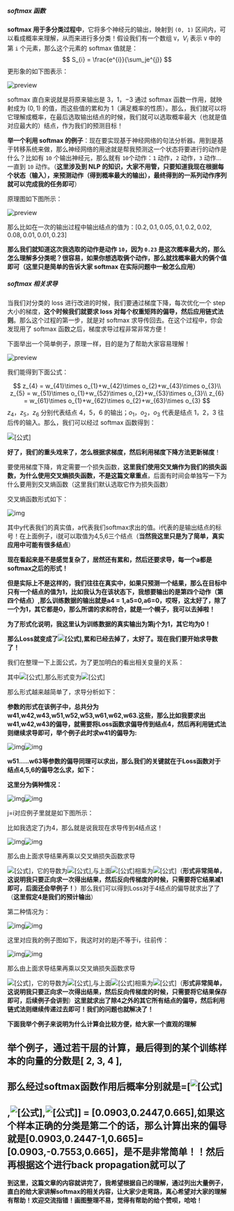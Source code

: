 ##### softmax 函数

**softmax 用于多分类过程中**，它将多个神经元的输出，映射到 `(0, 1)` 区间内，可以看成概率来理解，从而来进行多分类！假设我们有一个数组 `V`，$V_i$ 表示 `V` 中的第 `i` 个元素，那么这个元素的 softmax 值就是：
$$
S_{i} = \frac{e^{i}}{\sum_je^{j}}
$$
更形象的如下图表示：

![preview](https://pic4.zhimg.com/v2-11758fbc2fc5bbbc60106926625b3a4f_r.jpg)

softmax 直白来说就是将原来输出是 $3$，$1$，$-3$ 通过 softmax 函数一作用，就映射成为 $(0,1)$ 的值，而这些值的累和为 $1$（满足概率的性质）。那么，我们就可以将它理解成概率，在最后选取输出结点的时候，我们就可以选取概率最大（也就是值对应最大的）结点，作为我们的预测目标！

**举一个利用 softmax 的例子**：现在要实现基于神经网络的句法分析器。用到是基于转移系统来做，那么神经网络的用途就是帮我预测这一个状态将要进行的动作是什么？比如有 `10` 个输出神经元，那么就有 `10`个动作：`1` 动作，`2` 动作，`3` 动作...一直到 `10` 动作。（**这里涉及到 NLP 的知识，大家不用管，只要知道我现在根据每个状态（输入），来预测动作（得到概率最大的输出），最终得到的一系列动作序列就可以完成我的任务即可**）

原理图如下图所示：

![preview](https://pic4.zhimg.com/v2-dfff71d5b1060ba8d762c0ff0579c443_r.jpg)

那么比如在一次的输出过程中输出结点的值为：$[0.2, 0.1, 0.05, 0.1, 0.2, 0.02, 0.08, 0.01, 0.01, 0.23]$

**那么我们就知道这次我选取的动作是动作 `10`，因为 `0.23` 是这次概率最大的，那么怎么理解多分类呢？很容易，如果你想选取俩个动作，那么就找概率最大的俩个值即可（这里只是简单的告诉大家 softmax 在实际问题中一般怎么应用）**

##### softmax 相关求导

当我们对分类的 loss 进行改进的时候，我们要通过梯度下降，每次优化一个 step 大小的梯度，**这个时候我们就要求 loss 对每个权重矩阵的偏导，然后应用链式法则**。那么这个过程的第一步，就是对 softmax 求导传回去。在这个过程中，你会发现用了 softmax 函数之后，梯度求导过程非常非常方便！

下面举出一个简单例子，原理一样，目的是为了帮助大家容易理解！

![preview](https://pic4.zhimg.com/v2-d958d4c9d262fdbf799a2010d2f2ee3b_r.jpg)

我们能得到下面公式：

$$
z_{4} = w_{41}\times o_{1}+w_{42}\times o_{2}+w_{43}\times o_{3}\\
z_{5} = w_{51}\times o_{1}+w_{52}\times o_{2}+w_{53}\times o_{3}\\
z_{6} = w_{61}\times o_{1}+w_{62}\times o_{2}+w_{63}\times o_{3}
$$
$z_{4}$，$z_{5}$，$z_{6}$ 分别代表结点 $4$，$5$，$6$ 的输出；$o_{1}$，$o_{2}$，$o_{3}$ 代表是结点 $1$，$2$，$3$ 往后传的输入。那么，我们可以经过 softmax 函数得到：

![[公式]](https://www.zhihu.com/equation?tex=a_%7B4%7D%3D+%5Cfrac%7Be%5E%7Bz4%7D+%7D%7Bz%5E%7Bz4%7D%2Bz%5E%7Bz5%7D%2Bz%5E%7Bz6%7D%7D+)

**好了，我们的重头戏来了，怎么根据求梯度，然后利用梯度下降方法更新梯度**！

要使用梯度下降，肯定需要一个损失函数，**这里我们使用交叉熵作为我们的损失函数，为什么使用交叉熵损失函数，不是这篇文章重点**，后面有时间会单独写一下为什么要用到交叉熵函数（这里我们默认选取它作为损失函数）

交叉熵函数形式如下：

![img](https://pic3.zhimg.com/50/v2-cd3d19d3680993cb9ae62d2fd110e43d_hd.jpg)

其中y代表我们的真实值，a代表我们softmax求出的值。i代表的是输出结点的标号！在上面例子，i就可以取值为4,5,6三个结点（**当然我这里只是为了简单，真实应用中可能有很多结点**）

**现在看起来是不是感觉复杂了，居然还有累和，然后还要求导，每一个a都是softmax之后的形式！**

**但是实际上不是这样的，我们往往在真实中，如果只预测一个结果，那么在目标中只有一个结点的值为1，比如我认为在该状态下，我想要输出的是第四个动作（第四个结点）,那么训练数据的输出就是a4 = 1,a5=0,a6=0，哎呀，这太好了，除了一个为1，其它都是0，那么所谓的求和符合，就是一个幌子，我可以去掉啦！**

**为了形式化说明，我这里认为训练数据的真实输出为第j个为1，其它均为0！**

**那么Loss就变成了![[公式]](https://www.zhihu.com/equation?tex=Loss+%3D+-y_%7Bj%7Dlna_%7Bj%7D+),累和已经去掉了，太好了。现在我们要开始求导数了！**

我们在整理一下上面公式，为了更加明白的看出相关变量的关系：

其中![[公式]](https://www.zhihu.com/equation?tex=y_%7Bj%7D+%3D1),那么形式变为![[公式]](https://www.zhihu.com/equation?tex=Loss+%3D+-lna_%7Bj%7D+)

那么形式越来越简单了，求导分析如下：

**参数的形式在该例子中，总共分为w41,w42,w43,w51,w52,w53,w61,w62,w63.这些，那么比如我要求出w41,w42,w43的偏导，就需要将Loss函数求偏导传到结点4，然后再利用链式法则继续求导即可，举个例子此时求w41的偏导为:**

![img](https://pic4.zhimg.com/50/v2-b345590cc09867302a22071e69b1f81e_hd.jpg)![img](https://pic4.zhimg.com/80/v2-b345590cc09867302a22071e69b1f81e_hd.jpg)

**w51.....w63等参数的偏导同理可以求出，那么我们的关键就在于Loss函数对于结点4,5,6的偏导怎么求，如下：**

**这里分为俩种情况：**

![img](https://pic3.zhimg.com/50/v2-da652b68fb126c709e69eda674fb42be_hd.jpg)![img](https://pic3.zhimg.com/80/v2-da652b68fb126c709e69eda674fb42be_hd.jpg)

j=i对应例子里就是如下图所示：

比如我选定了j为4，那么就是说我现在求导传到4结点这！

![img](https://pic3.zhimg.com/50/v2-40a344cb96d81d30aec0d91a95a04409_hd.jpg)![img](https://pic3.zhimg.com/80/v2-40a344cb96d81d30aec0d91a95a04409_hd.jpg)

那么由上面求导结果再乘以交叉熵损失函数求导

![[公式]](https://www.zhihu.com/equation?tex=Loss+%3D+-lna_%7Bj%7D+)，它的导数为![[公式]](https://www.zhihu.com/equation?tex=-%5Cfrac%7B1%7D%7Ba_%7Bj%7D+%7D+),与上面![[公式]](https://www.zhihu.com/equation?tex=a_%7Bj%7D%281-a_%7Bj%7D+%29+)相乘为![[公式]](https://www.zhihu.com/equation?tex=a_%7Bj%7D-1+)（**形式非常简单，这说明我只要正向求一次得出结果，然后反向传梯度的时候，只需要将它结果减1即可，后面还会举例子！**）那么我们可以得到Loss对于4结点的偏导就求出了了（**这里假定4是我们的预计输出**）

第二种情况为：

![img](https://pic1.zhimg.com/50/v2-fa3ff8ff1c781e259a15b36b85c65fcc_hd.jpg)![img](https://pic1.zhimg.com/80/v2-fa3ff8ff1c781e259a15b36b85c65fcc_hd.jpg)

这里对应我的例子图如下，我这时对的是j不等于i，往前传：

![img](https://pic4.zhimg.com/50/v2-a4edb7767bfed190991e86cbdaa472cc_hd.jpg)![img](https://pic4.zhimg.com/80/v2-a4edb7767bfed190991e86cbdaa472cc_hd.jpg)

那么由上面求导结果再乘以交叉熵损失函数求导

![[公式]](https://www.zhihu.com/equation?tex=Loss+%3D+-lna_%7Bj%7D+)，它的导数为![[公式]](https://www.zhihu.com/equation?tex=-%5Cfrac%7B1%7D%7Ba_%7Bj%7D+%7D+),与上面![[公式]](https://www.zhihu.com/equation?tex=-a_%7Bj%7Da_%7Bi%7D)相乘为![[公式]](https://www.zhihu.com/equation?tex=a_%7Bi%7D)（**形式非常简单，这说明我只要正向求一次得出结果，然后反向传梯度的时候，只需要将它结果保存即可，后续例子会讲到**）**这里就求出了除4之外的其它所有结点的偏导，然后利用链式法则继续传递过去即可！我们的问题也就解决了！**

**下面我举个例子来说明为什么计算会比较方便，给大家一个直观的理解**

## **举个例子，通过若干层的计算，最后得到的某个训练样本的向量的分数是[ 2, 3, 4 ],** 

## **那么经过softmax函数作用后概率分别就是=[![[公式]](https://www.zhihu.com/equation?tex=%5Cfrac%7Be%5E%7B2%7D+%7D%7Be%5E%7B2%7D%2Be%5E%7B3%7D%2Be%5E%7B4%7D%7D+)**

## **,![[公式]](https://www.zhihu.com/equation?tex=%5Cfrac%7Be%5E%7B3%7D+%7D%7Be%5E%7B2%7D%2Be%5E%7B3%7D%2Be%5E%7B4%7D%7D+),![[公式]](https://www.zhihu.com/equation?tex=%5Cfrac%7Be%5E%7B4%7D+%7D%7Be%5E%7B2%7D%2Be%5E%7B3%7D%2Be%5E%7B4%7D%7D+)] = [0.0903,0.2447,0.665],如果这个样本正确的分类是第二个的话，那么计算出来的偏导就是[0.0903,0.2447-1,0.665]=[0.0903,-0.7553,0.665]，是不是非常简单！！然后再根据这个进行back propagation就可以了** 

**到这里，这篇文章的内容就讲完了，我希望根据自己的理解，通过列出大量例子，直白的给大家讲解softmax的相关内容，让大家少走弯路，真心希望对大家的理解有帮助！欢迎交流指错！画图整理不易，觉得有帮助的给个赞呗，哈哈！**